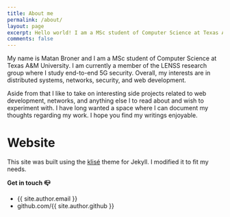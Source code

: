 ```yaml
---
title: About me
permalink: /about/
layout: page
excerpt: Hello world! I am a MSc student of Computer Science at Texas A&M University. This is my personal website where I host my thoughts about the projects I take part in, as well as my resume.
comments: false
---
```


My name is Matan Broner and I am a MSc student of Computer Science at Texas A&M University. I am currently a member of the LENSS research group where I study end-to-end 5G security. Overall, my interests are in distributed systems, networks, security, and web development.

Aside from that I like to take on interesting side projects related to web development, networks, and anything else I to read about and wish to experiment with. I have long wanted a space where I can document my thoughts regarding my work. I hope you find my writings enjoyable.

# Website

This site was built using the <a href="https://github.com/piharpi/jekyll-klise" target="_blank" rel="noopener">klisé</a> theme for Jekyll. I modified it to fit my needs.

**Get in touch 📪**

- {{ site.author.email }}
- github.com/{{ site.author.github }}
